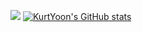 <a href="버튼을 눌렀을 때 이동할 링크" target="intra.42.fr"><img src="https://img.shields.io/badge/42-000000?style=for-the-badge&logo=42&logoColor=black"/></a>
[![KurtYoon's GitHub stats](https://github-readme-stats.vercel.app/api?username=KurtYoon)](https://github.com/KurtYoon/github-readme-stats)

